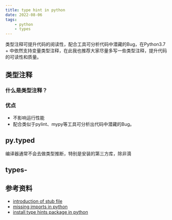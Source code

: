 ```yaml
---
title: type hint in python
date: 2022-08-06
tags:
    - python
    - types
---
```


类型注释可提升代码的阅读性，配合工具可分析代码中潜藏的Bug，在Python3.7 + 中依然支持变量类型注释，在此我也推荐大家尽量多写一些类型注释，提升代码的可读性和质量。

## 类型注释

### 什么是类型注释？



### 优点

* 不影响运行性能
* 配合类似于pylint、mypy等工具可分析出代码中潜藏的Bug。

## py.typed

编译器通常不会去做类型推断，特别是安装的第三方库，除非滴

## types-<distribution>

## 参考资料

* [introduction of stub file](https://mypy.readthedocs.io/en/stable/getting_started.html#stubs-intro)
* [missing imports in python](https://mypy.readthedocs.io/en/stable/running_mypy.html#fix-missing-imports)
* [install type hints package in python](https://mypy.readthedocs.io/en/stable/installed_packages.html#installed-packages)